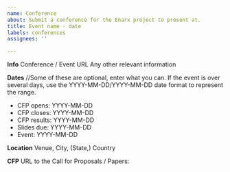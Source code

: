 ```yaml
---
name: Conference
about: Submit a conference for the Enarx project to present at.
title: Event name - date
labels: conferences
assignees: ''

---
```

**Info**
Conference / Event URL
Any other relevant information

**Dates**
//Some of these are optional, enter what you can. If the event is over several days, use the YYYY-MM-DD/YYYY-MM-DD date format to represent the range.
- CFP opens:     YYYY-MM-DD
- CFP closes:    YYYY-MM-DD
- CFP results:   YYYY-MM-DD
- Slides due:    YYYY-MM-DD
- Event:         YYYY-MM-DD

**Location**
Venue, City, (State,) Country

**CFP**
URL to the Call for Proposals / Papers:
